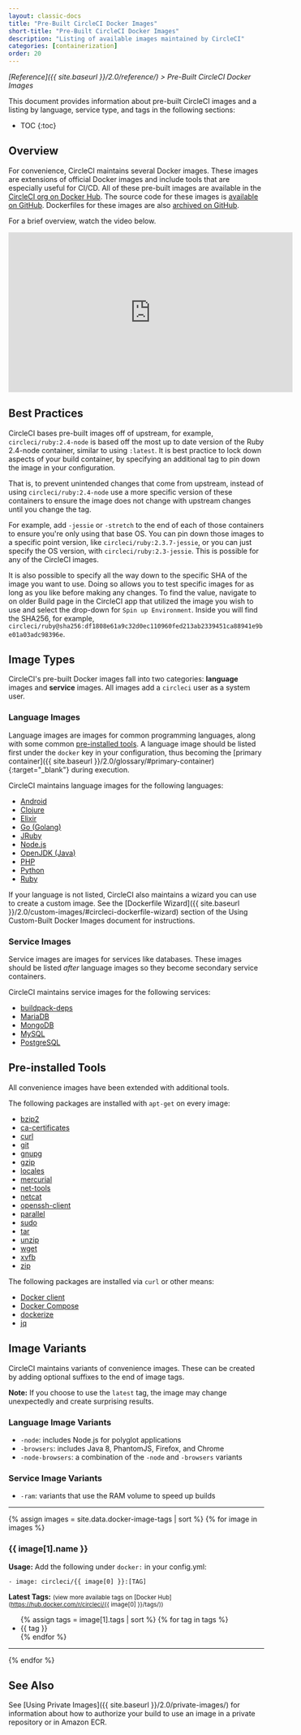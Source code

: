 ```yaml
---
layout: classic-docs
title: "Pre-Built CircleCI Docker Images"
short-title: "Pre-Built CircleCI Docker Images"
description: "Listing of available images maintained by CircleCI"
categories: [containerization]
order: 20
---
```

*[Reference]({{ site.baseurl }}/2.0/reference/) > Pre-Built CircleCI Docker Images*

This document provides information about pre-built CircleCI images and a listing by language, service type, and tags in the following sections:

* TOC
{:toc}

## Overview

For convenience,
CircleCI maintains several Docker images.
These images are extensions of official Docker images
and include tools that are especially useful for CI/CD.
All of these pre-built images are available in the [CircleCI org on Docker Hub](https://hub.docker.com/r/circleci/).
The source code for these images is [available on GitHub](https://github.com/circleci/circleci-images).
Dockerfiles for these images are also [archived on GitHub](https://github.com/circleci-public/circleci-dockerfiles).

For a brief overview,
watch the video below.

<div class="video-wrapper">
    <iframe width="560" height="315" src="https://www.youtube.com/embed/PgIwBzXBn7M" frameborder="0" allowfullscreen></iframe>
</div>

## Best Practices

CircleCI bases pre-built images off of upstream, for example, `circleci/ruby:2.4-node` is based off the most up to date version of the Ruby 2.4-node container, similar to using `:latest`. It is best practice to lock down aspects of your build container, by specifying an additional tag to pin down the image in your configuration.

That is, to prevent unintended changes that come from upstream, instead of using `circleci/ruby:2.4-node` use a more specific version of these containers to ensure the image does not change with upstream changes until you change the tag.

For example, add `-jessie` or `-stretch` to the end of each of those containers to ensure you're only using that base OS. You can pin down those images to a specific point version, like `circleci/ruby:2.3.7-jessie`, or you can just specify the OS version, with `circleci/ruby:2.3-jessie`. This is possible for any of the CircleCI images. 

It is also possible to specify all the way down to the specific SHA of the image you want to use. Doing so allows you to test specific images for as long as you like before making any changes. To find the value, navigate to on older Build page in the CircleCI app that utilized the image you wish to use and select the drop-down for `Spin up Environment`. Inside you will find the SHA256, for example, 
`circleci/ruby@sha256:df1808e61a9c32d0ec110960fed213ab2339451ca88941e9be01a03adc98396e`. 

## Image Types

CircleCI's pre-built Docker images fall into two categories: **language** images and **service** images. All images add a `circleci` user as a system user.

### Language Images

Language images are images for common programming languages, along with some common [pre-installed tools](#pre-installed-tools). A language image should be listed first under the `docker` key in your configuration, thus becoming the [primary container]({{ site.baseurl }}/2.0/glossary/#primary-container){:target="_blank"} during execution.

CircleCI maintains language images for the following languages:

- [Android](#android)
- [Clojure](#clojure)
- [Elixir](#elixir)
- [Go (Golang)](#go-golang)
- [JRuby](#jruby)
- [Node.js](#nodejs)
- [OpenJDK (Java)](#openjdk)
- [PHP](#php)
- [Python](#python)
- [Ruby](#ruby)

If your language is not listed, CircleCI also maintains a wizard you can use to create a custom image. See the [Dockerfile Wizard]({{ site.baseurl }}/2.0/custom-images/#circleci-dockerfile-wizard) section of the Using Custom-Built Docker Images document for instructions. 

### Service Images

Service images are images for services like databases. These images should be listed _after_ language images so they become secondary service containers.

CircleCI maintains service images for the following services:

- [buildpack-deps](#buildpack-deps)
- [MariaDB](#mariadb)
- [MongoDB](#mongodb)
- [MySQL](#mysql)
- [PostgreSQL](#postgresql)

## Pre-installed Tools

All convenience images have been extended with additional tools.

The following packages are installed with `apt-get` on every image:

- [bzip2](https://packages.debian.org/stretch/bzip2)
- [ca-certificates](https://packages.debian.org/stretch/ca-certificates)
- [curl](https://packages.debian.org/stretch/curl)
- [git](https://packages.debian.org/stretch/git)
- [gnupg](https://packages.debian.org/stretch/gnupg)
- [gzip](https://packages.debian.org/stretch/gzip)
- [locales](https://packages.debian.org/stretch/locales)
- [mercurial](https://packages.debian.org/stretch/mercurial)
- [net-tools](https://packages.debian.org/stretch/net-tools)
- [netcat](https://packages.debian.org/stretch/netcat)
- [openssh-client](https://packages.debian.org/stretch/openssh-client)
- [parallel](https://packages.debian.org/stretch/parallel)
- [sudo](https://packages.debian.org/stretch/sudo)
- [tar](https://packages.debian.org/stretch/tar)
- [unzip](https://packages.debian.org/stretch/unzip)
- [wget](https://packages.debian.org/stretch/wget)
- [xvfb](https://packages.debian.org/stretch/xvfb)
- [zip](https://packages.debian.org/stretch/zip)

The following packages are installed via `curl` or other means:

- [Docker client](https://docs.docker.com/install/)
- [Docker Compose](https://docs.docker.com/compose/overview/)
- [dockerize](https://github.com/jwilder/dockerize)
- [jq](https://stedolan.github.io/jq/)

## Image Variants

CircleCI maintains variants of convenience images. These can be created by adding optional suffixes to the end of image tags.

**Note:** If you choose to use the `latest` tag, the image may change unexpectedly and create surprising results.

### Language Image Variants

- `-node`: includes Node.js for polyglot applications
- `-browsers`: includes Java 8, PhantomJS, Firefox, and Chrome
- `-node-browsers`: a combination of the `-node` and `-browsers` variants

### Service Image Variants

- `-ram`: variants that use the RAM volume to speed up builds

<hr>

{% assign images = site.data.docker-image-tags | sort %}
{% for image in images %}

### {{ image[1].name }} 

**Usage:** Add the following under `docker:` in your config.yml:  

`- image: circleci/{{ image[0] }}:[TAG]`

**Latest Tags:** <small>(view more available tags on [Docker Hub](https://hub.docker.com/r/circleci/{{ image[0] }}/tags/))</small>

<ul class="list-2cols">
{% assign tags = image[1].tags | sort %}
{% for tag in tags %}
<li>{{ tag }}</li>
{% endfor %}
</ul>

---

{% endfor %}

## See Also

See [Using Private Images]({{ site.baseurl }}/2.0/private-images/) for information about how to authorize your build to use an image in a private repository or in Amazon ECR.


